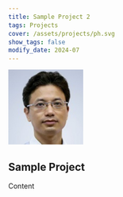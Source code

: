```yaml
---
title: Sample Project 2
tags: Projects
cover: /assets/projects/ph.svg
show_tags: false
modify_date: 2024-07
---
```


<img src="/assets/people/chen-jinsong.jpg" alt="profile photo of Chen Jinsong" width="30%"/>

## Sample Project

Content